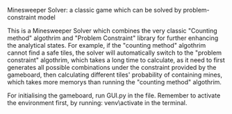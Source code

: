 Minesweeper Solver: a classic game which can be solved by problem-constraint model

This is a Minesweeper Solver which combines the very classic "Counting method" algothrim and "Problem Constraint" library for further enhancing the analytical states. For example, if the "counting method" algothrim cannot find a safe tiles, the solver will automatically switch to the "problem constraint" algothrim, which takes a long time to calculate, as it need to first generates all possible combinations under the constraint provided by the gameboard, then calculating different tiles' probability of containing mines, which takes more memorys than running the "counting method" algothrim.

For initialising the gameboard, run GUI.py in the file. Remember to activate the environment first, by running: venv\activate in the terminal.

